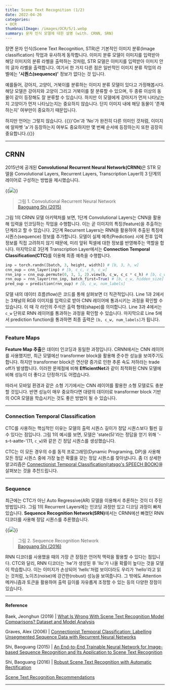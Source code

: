 ```yaml
---
title: Scene Text Recognition (1/2)
date: 2022-04-26
categories:
- OCR
thumbnailImage: /images/OCR/5/1.webp
summary: 문자 인식 모델에 대한 설명 (with. CRNN, SRN)
---
```

장면 문자 인식(Scene Text Recognition, STR)은 기본적인 이미지 분류(Image classification) 작업과 유사하게 동작합니다. 이미지 분류 모델이 이미지를 입력받아 해당 이미지의 분류 라벨을 출력하는 것처럼, STR 모델은 이미지를 입력받아 이미지 안의 글자 라벨을 출력합니다. 여기서 한 가지 다른 점은 일반적인 이미지 분류 작업의 라벨에는 <strong>'시퀀스(sequence)'</strong> 정보가 없다는 것 입니다.

예를들어, 강아지, 고양이, 거북이를 분류하는 이미지 분류 모델이 있다고 가정해봅시다. 해당 모델은 강아지와 고양이 그리고 거북이를 잘 분류할 수 있으며, 두 종류 이상의 동물이 같이 등장해도 잘 분류할 수 있습니다. 하지만 이 모델에게 강아지가 먼저 나타났는지 고양이가 먼저 나타났는지는 중요하지 않습니다. 단지 이미지 내에 해당 동물이 '존재하는지' 여부만이 중요하기 때문입니다.

하지만 언어는 그렇지 않습니다. {{<hl-text primary>}}'On'과 'No'가 완전히 다른 의미인 것처럼, 이미지에 알파벳 'a'가 등장하는지 여부도 중요하지만 몇 번째 순서에 등장하는지 또한 굉장히 중요합니다.{{</hl-text>}}

---
## CRNN
2015년에 공개된 <strong>Convolutional Recurrent Neural Network(CRNN)</strong>은 STR 모델을 Convolutional Layers, Recurrent Layers, Transcription Layer의 3 단계의 레이어로 구성하는 방법을 제시했습니다.

{{<image classes="center" src="/images/OCR/5/1.webp">}}
> 그림 1. Convolutional Recurrent Neural Network<br>
[Baoguang Shi (2015)](https://arxiv.org/abs/1507.05717)

그림 1의 CRNN 모델 아키텍처를 보면, 1단계 Convolutional Layers는 CNN을 활용해 입력을 인코딩하는 작업을 수행합니다. 이는 곧 이미지의 특징(feature)을 추출하는 단계라고 할 수 있습니다. 2단계 Recurrent Layers는 RNN을 활용하여 추출된 특징에 시퀀스(sequence) 정보를 추가합니다. 모델이 실제 예측(Prediction) 시에 전후 입력 정보를 직접 고려하지 않기 때문에, 미리 앞뒤 픽셀에 대한 정보를 반영해주는 역할을 합니다. 마지막으로 3단계 Transcription Layer에서는 <strong>Connection Temporal Classification(CTC)</strong>를 이용해 최종 예측을 수행합니다.

```python
inp = torch.randn([batch, 3, height, width]) # [b, 3, h, w]
cnn_oup = cnn_layer(inp) # [b, c_c, c_h, c_w]
rnn_inp = cnn_oup.permute(0, 3, 1, 2).view(b, c_w, c_c * c_h) # [b, c_w, c_c * c_h]
rnn_oup = rnn_layer(rnn_inp, batch_first=True) # [b, c_w, hidden_size]
pred_oup = prediction(rnn_oup) # [b, c_w, num_labels]
```

모델 내의 데이터 흐름(flow)은 코드를 통해 살펴보면 더 직관적입니다. Line 1과 2에서는 3채널의 RGB 이미지를 입력으로 받아 CNN 레이어에 통과시키는 과정을 확인할 수 있습니다. 이 때 각 라인의 주석은 출력 형태(shape)를 의미합니다. Line 3과 4에서는 `c_w` 단위로 RNN 레이어를 통과하는 과정을 확인할 수 있습니다. 마지막으로 Line 5에서 prediction function을 통과하면 최종 출력은 `[b, c_w, num_labels]`가 됩니다.

---
### Feature Maps
<strong>Feature Map 추출</strong>은 데이터 인코딩과 동일한 과정입니다. CRNN에서는 CNN 레이어를 사용했지만, 최근 모델에선 transformer block을 활용해 준수한 성능을 보여주기도 합니다. 하지만 transformer block은 연산량 증가로 인한 추론 속도 저하라는 trade off가 발생합니다. 이러한 문제점에 비해 <strong>EfficientNet</strong>과 같이 최적화된 CNN 모델에 비해 성능이 더 좋다고 단정하기도 어렵습니다.

따라서 모바일 환경과 같은 소형 기기에서는 CNN 레이어를 활용한 소형 모델로도 충분할 것입니다. 반면 성능이 매우 중요하다면 대량의 데이터로 transformer block 기반의 OCR 모델을 학습시키는 것도 좋은 방법이 될 수 있습니다.

---
### Connection Temporal Classification
CTC를 사용하는 핵심적인 이유는 모델의 출력 시퀀스 길이가 정답 시퀀스보다 훨씬 길 수 있다는 점입니다. 그림 1의 예시를 보면, 모델은 'state(5)'라는 정답을 얻기 위해 '-s-t-aatte-'(11, `c_w`)와 같은 긴 정답 시퀀스를 생성했습니다.

CTC는 이 모든 경우의 수를 동적 프로그래밍(Dynamic Programing, DP)을 사용해 모든 정답 시퀀스 중에 가장 높은 확률을 갖는 정답 시퀀스를 찾아냅니다. 좀 더 상세한 알고리즘은 [Connectionist Temporal Classification(ratsgo's SPEECH BOOK)](https://ratsgo.github.io/speechbook/docs/neuralam/ctc)을 살펴보는 것을 추천드립니다.

---
### Sequence
최근에는 CTC가 아닌 Auto Regressive(AR) 모델을 이용해서 추론하는 것이 더 주된 방법입니다. 그림 1의 Recurrent Layers에는 인코딩 과정만 있고 디코딩 과정이 빠져있습니다. <strong>Sequence Recognition Network(SRN)</strong>에서는 CRNN에선 빠졌던 RNN 디코더를 사용해 정답 시퀀스를 추론했습니다.

{{<image classes="center" src="/images/OCR/5/2.webp">}}
> 그림 2. Sequence Recognition Network<br>
[Baoguang Shi (2016)](https://arxiv.org/abs/1603.03915)

RNN 디코더를 사용했을 때의 가장 큰 장점은 언어적 맥락을 활용할 수 있다는 점입니다. CTC와 달리, RNN 디코더는 'he'가 생성된 후 'llo'가 나올 확률이 높다는 것을 모델이 학습합니다. 이는 이미지가 손상되어 'hellc'처럼 보이더라도 우리가 'hello'라고 읽는 것처럼, 노이즈(noise)에 강건한(robust) 성능을 보여줍니다. 그 밖에도 Attention 메커니즘과 <EOS> 토큰을 활용하여 출력 길이를 자유롭게 조정할 수 있는 등의 다양한 장점이 있습니다.

---
#### Reference
Baek, Jeonghun (2019) | [What Is Wrong With Scene Text Recognition Model Comparisons? Dataset and Model Analysis](https://arxiv.org/abs/1904.01906)

Graves, Alex (2006) | [Connectionist Temporal Classification: Labelling Unsegmented Sequence Data with Recurrent Neural Networks](https://www.cs.toronto.edu/~graves/icml_2006.pdf)

Shi, Baoguang (2015) | [An End-to-End Trainable Neural Network for Image-based Sequence Recognition and Its Application to Scene Text Recognition](https://arxiv.org/abs/1507.05717)

Shi, Baoguang (2016) | [Robust Scene Text Recognition with Automatic Rectification](https://arxiv.org/abs/1603.03915)

[Scene Text Recognition Recommendations](https://github.com/HCIILAB/Scene-Text-Recognition-Recommendations)

---